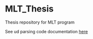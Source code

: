 # MLT_Thesis
Thesis repository for MLT program

See ud parsing code documentation [here](https://github.com/zarzouram/MLT_Thesis/blob/main/scripts/README.md)
